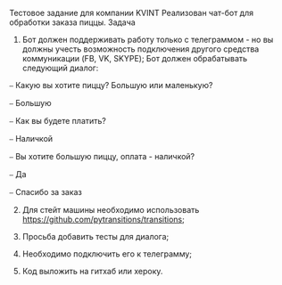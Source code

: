 Тестовое задание для компании KVINT
Реализован чат-бот для обработки заказа пиццы.
Задача
1. Бот должен поддерживать работу только с телеграммом - но вы должны учесть возможность подключения другого средства коммуникации (FB, VK, SKYPE);
Бот должен обрабатывать следующий диалог:

⎯ Какую вы хотите пиццу? Большую или маленькую?

⎯ Большую

⎯ Как вы будете платить?

⎯ Наличкой

⎯ Вы хотите большую пиццу, оплата - наличкой?

⎯ Да

⎯ Спасибо за заказ

2. Для стейт машины необходимо использовать https://github.com/pytransitions/transitions;

3. Просьба добавить тесты для диалога;

4. Необходимо подключить его к телеграмму;

5. Код выложить на гитхаб или хероку.

